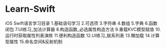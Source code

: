 # Learn-Swift
iOS Swift语言学习目录
1.基础语句学习
2.可选项
3.字符串
4.数组
5.字典
6.函数 闭包
7.UI练习_加法计算器
8.构造函数_必选属性构造方法
9.重载KVC模型赋值
10.运行时获取属性列表演练
11.便利构造函数
12.UI练习_联系列表
13.懒加载
14.计算型属性
15.命名空间&反射机制
